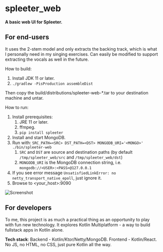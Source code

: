 # spleeter_web 

**A basic web UI for Spleeter.** 

## For end-users

It uses the 2-stem model and only extracts the backing track, which is what I 
personally need in my singing exercises. Can easily be modified to support
extracting the vocals as well in the future.

How to build:
1. Install JDK 11 or later.
2. `./gradlew -PisProduction assembleDist`

Then copy the build/distributions/spleeter-web-*.tar to your destination machine
and untar. 

How to run:
1. Install prerequisites:
   1. JRE 11 or later.
   2. ffmpeg.
   3. `pip install spleeter`
2. Install and start MongoDB.
3. Run with: 
   `SRC_PATH=<SRC> DST_PATH=<DST> MONGODB_URI='<MONGO>' ./bin/spleeter-web`
   1. `SRC` and `DST` are source and destination paths (by default `/tmp/spleeter_web/src` and `/tmp/spleeter_web/dst`)
   1. `MONGODB_URI` is the MongoDB connection string, i.e. `mongodb://<USER>:<PASS>@127.0.0.1`
4. If you see error message `UnsatisfiedLinkError: no netty_transport_native_epoll`, just ignore it.
5. Browse to <your_host>:9090

![Screenshot](https://user-images.githubusercontent.com/583047/103495046-085c3200-4e42-11eb-8d32-a23d1edeac9c.jpg)

## For developers
To me, this project is as much a practical thing as an opportunity to play with fun new technology. It explores Kotlin 
Multiplatform - a way to build fullstack apps in Kotlin alone.

**Tech stack**: Backend - Kotlin/Ktor/Netty/MongoDB. Frontend - Kotlin/React. No JS, no HTML, no CSS, just pure Kotlin 
all the way.
